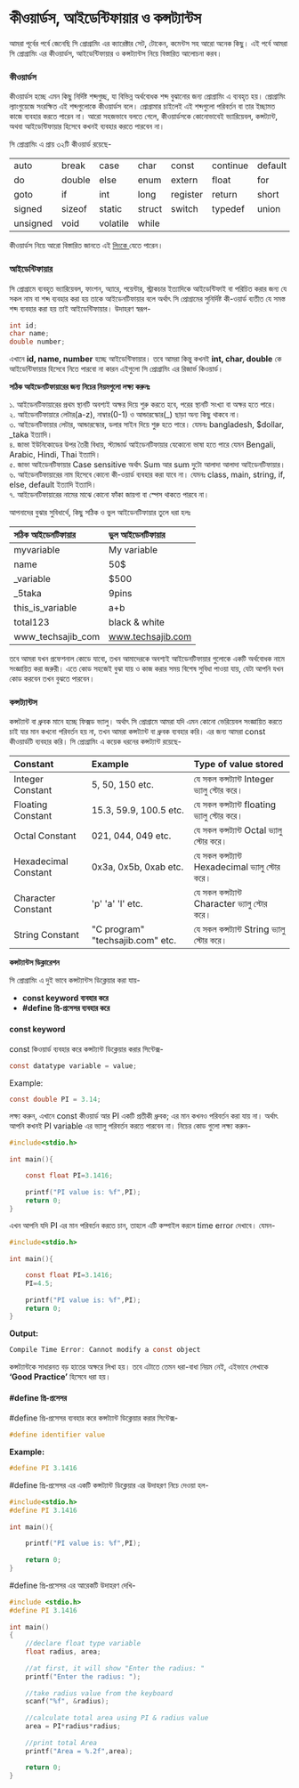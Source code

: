# কীওয়ার্ডস, আইডেন্টিফায়ার ও কন্সট্যান্টস

আমরা পূর্বের পর্বে জেনেছি সি প্রোগ্রামিং এর ক্যারেক্টার সেট, টোকেন, কমেন্টস সহ আরো অনেক কিছু। এই পর্বে আমরা সি প্রোগ্রামিং এর কীওয়ার্ডস, আইডেন্টিফায়ার ও কন্সট্যান্টস নিয়ে বিস্তারিত আলোচনা করব।

### **কীওয়ার্ডস**

কীওয়ার্ডস হচ্ছে এমন কিছু নির্দিষ্ট শব্দগুচ্ছ, যা বিভিন্ন অর্থবোধক শব্দ বুঝানোর জন্য প্রোগ্রামিং এ ব্যবহৃত হয়। প্রোগ্রামিং ল্যাংগুয়েজে সংরক্ষিত এই শব্দগুলোকে কীওয়ার্ডস বলে। প্রোগ্রামার চাইলেই এই শব্দগুলো পরিবর্তন বা তার ইচ্ছামত কাজে ব্যবহার করতে পারেন না। আরো সহজভাবে বলতে গেলে, কীওয়ার্ডসকে কোনোভাবেই ভ্যারিয়েবল, কন্সট্যান্ট, অথবা আইডেন্টিফায়ার হিসেবে কখনই ব্যবহার করতে পারবেন না।

সি প্রোগ্রামিং এ প্রায় ৩২টি কীওয়ার্ড রয়েছে-

|  |  |  |  |  |  |  |
| :--- | :--- | :--- | :--- | :--- | :--- | :--- |
| auto | break | case | char | const | continue | default |
| do | double | else | enum | extern | float | for |
| goto | if | int | long | register | return | short |
| signed | sizeof | static | struct | switch | typedef | union |
| unsigned | void | volatile | while |  |  |  |

কীওয়ার্ডস নিয়ে আরো বিস্তারিত জানতে এই [লিংকে ](https://en.cppreference.com/w/c/keyword)যেতে পারেন।

### **আইডেন্টিফায়ার**

সি প্রোগ্রামে ব্যবহৃত ভ্যারিয়েবল, ফাংশন, অ্যারে, পয়েন্টার, স্ট্রাকচার ইত্যাদিকে আইডেন্টিফাই বা পরিচিত করার জন্য যে সকল নাম বা শব্দ ব্যবহার করা হয় তাকে আইডেনটিফায়ার বলে অর্থাৎ সি প্রোগ্রামের সুনির্দিষ্ট কী-ওয়ার্ড ব্যতীত যে সমস্ত শব্দ ব্যবহার করা হয় তাই আইডেন্টিফায়ার। উদাহরণ স্বরূপ-

```c
int id;
char name;
double number;
```

এখানে **id, name, number** হচ্ছে আইডেন্টিফায়ার। তবে আমরা কিন্তু কখনই **int, char, double** কে আইডেন্টিফায়ার হিসেবে নিতে পারবো না কারন এইগুলো সি প্রোগ্রামিং এর রিজার্ভ কিওয়ার্ড।

**সঠিক আইডেনটিফায়ারের জন্য নিচের নিয়মগুলো লক্ষ্য করুনঃ**

১. আইডেনটিফায়ারের প্রথম স্থানটি অবশ্যই অক্ষর দিয়ে শুরু করতে হবে, পরের স্থানটি সংখ্যা বা অক্ষর হতে পারে।  
২. আইডেনটিফায়ারে লেটার\(a-z\), নাম্বার\(0-1\) ও আন্ডারস্কোর\(\_\) ছাড়া অন্য কিছু থাকবে না।  
৩. আইডেনটিফায়ার লেটার, আন্ডারস্কোর, ডলার সাইন দিয়ে শুরু হতে পারে। যেমনঃ bangladesh, $dollar, \_taka ইত্যাদি।  
৪. জাভা ইউনিকোডের উপর তৈরী বিধায়, স্ট্যান্ডার্ড আইডেনটিফায়ার যেকোনো ভাষা হতে পারে যেমন Bengali, Arabic, Hindi, Thai ইত্যাদি।  
৫. জাভা আইডেনটিফায়ার Case sensitive অর্থাৎ Sum আর sum দুটো আলাদা আলাদা আইডেনটিফায়ার।  
৬. আইডেনটিফায়ারের নাম হিসেবে কোনো কী-ওয়ার্ড ব্যবহার করা যাবে না। যেমনঃ class, main, string, if, else, default ইত্যাদি ইত্যাদি।  
৭. আইডেনটিফায়ারের নামের মাঝে কোনো ফাঁকা জায়গা বা স্পেস থাকতে পারবে না।

আপনাদের বুঝার সুবিধার্থে, কিছু সঠিক ও ভুল আইডেনটিফায়ার তুলে ধরা হলঃ

| **সঠিক আইডেনটিফায়ার** | **ভুল আইডেনটিফায়ার** |
| :--- | :--- |
| myvariable | My variable |
| name | 50$ |
| \_variable | $500 |
| \_5taka | 9pins |
| this\_is\_variable | a+b |
| total123 | black & white |
| www\_techsajib\_com | www.techsajib.com |

তবে আমরা যখন প্রফেশনাল কোডে যাবো, তখন আমাদেরকে অবশ্যই আইডেনটিফায়ার গুলোকে একটি অর্থবোধক নামে সংজ্ঞায়িত করা জরুরী। এতে কোড সহজেই বুঝা যায় ও কাজ করার সময় বিশেষ সুবিধা পাওয়া যায়, যেটা আপনি যখন কোড করবেন তখন বুঝতে পারবেন।

### **কন্সট্যান্টস**

কন্সট্যান্ট বা ধ্রুবক মানে হচ্ছে ফিক্সড ভ্যালু। অর্থাৎ সি প্রোগ্রামে আমরা যদি এমন কোনো ভেরিয়েবল সংজ্ঞায়িত করতে চাই যার মান কখনো পরিবর্তন হয় না, তখন আমরা কন্সট্যান্ট বা ধ্রুবক ব্যবহার করি। এর জন্য আমরা const কীওয়ার্ডটি ব্যবহার করি। সি প্রোগ্রামিং এ কয়েক ধরনের কন্সট্যান্ট রয়েছে-

|  **Constant** |  **Example** | Type of value stored |
| :--- | :--- | :--- |
| Integer Constant | 5, 50, 150 etc. | যে সকল কন্সট্যান্ট Integer ভ্যালু স্টোর করে। |
| Floating Constant | 15.3, 59.9, 100.5 etc. | যে সকল কন্সট্যান্ট floating ভ্যালু স্টোর করে। |
| Octal Constant | 021, 044, 049 etc. | যে সকল কন্সট্যান্ট Octal ভ্যালু স্টোর করে। |
| Hexadecimal Constant | 0x3a, 0x5b, 0xab etc. | যে সকল কন্সট্যান্ট Hexadecimal ভ্যালু স্টোর করে। |
| Character Constant | 'p' 'a' 'l' etc. | যে সকল কন্সট্যান্ট Character ভ্যালু স্টোর করে। |
| String Constant | "C program" "techsajib.com" etc. | যে সকল কন্সট্যান্ট String ভ্যালু স্টোর করে। |

**কন্সট্যান্টস ডিক্লারেশন**

সি প্রোগ্রামিং এ দুই ভাবে কন্সট্যান্টস ডিক্লেয়ার করা যায়-

* **const keyword ব্যবহার করে**
* **\#define প্রি-প্রসেসর ব্যবহার করে**

#### const keyword

const কিওয়ার্ড ব্যবহার করে কন্সট্যান্ট ডিক্লেয়ার করার সিন্টেক্স-

```c
const datatype variable = value;
```

Example:

```c
const double PI = 3.14;
```

লক্ষ্য করুন, এখানে const কীওয়ার্ড আর PI একটি প্রতীকী ধ্রুবক; এর মান কখনও পরিবর্তন করা যায় না। অর্থাৎ আপনি কখনই PI variable এর ভ্যালু পরিবর্তন করতে পারবেন না। নিচের কোড গুলো লক্ষ্য করুন-

```c
#include<stdio.h>
 
int main(){

    const float PI=3.1416;
 
    printf("PI value is: %f",PI);
    return 0;
}
```

এখন আপনি যদি PI এর মান পরিবর্তন করতে চান, তাহলে এটি কম্পাইল করলে time error দেখাবে। যেমন-

```c
#include<stdio.h>
 
int main(){

    const float PI=3.1416;
    PI=4.5;
 
    printf("PI value is: %f",PI);
    return 0;
}
```

**Output:**

```c
Compile Time Error: Cannot modify a const object
```

কন্সট্যান্টকে সাধারনত বড় হাতের অক্ষরে লিখা হয়। তবে এটাতে তেমন ধরা-বাধা নিয়ম নেই, এইভাবে লেখাকে **‘Good Practice’** হিসেবে ধরা হয়।

#### \#define প্রি-প্রসেসর

\#define প্রি-প্রসেসর ব্যবহার করে কন্সট্যান্ট ডিক্লেয়ার করার সিন্টেক্স-

```c
#define identifier value
```

**Example:**

```c
#define PI 3.1416
```

\#define প্রি-প্রসেসর এর একটি কন্সট্যান্ট ডিক্লেয়ার এর উদাহরণ নিচে দেওয়া হল-

```c
#include<stdio.h>
#define PI 3.1416
 
int main(){
 
    printf("PI value is: %f",PI);
 
    return 0;
}
```

\#define প্রি-প্রসেসর এর আরেকটি উদাহরণ দেখি-

```c
#include <stdio.h>
#define PI 3.1416
 
int main()
{
    //declare float type variable
    float radius, area;
 
    //at first, it will show "Enter the radius: "
    printf("Enter the radius: ");
 
    //take radius value from the keyboard
    scanf("%f", &radius);
 
    //calculate total area using PI & radius value
    area = PI*radius*radius;
 
    //print total Area
    printf("Area = %.2f",area);
 
    return 0;
}
```

